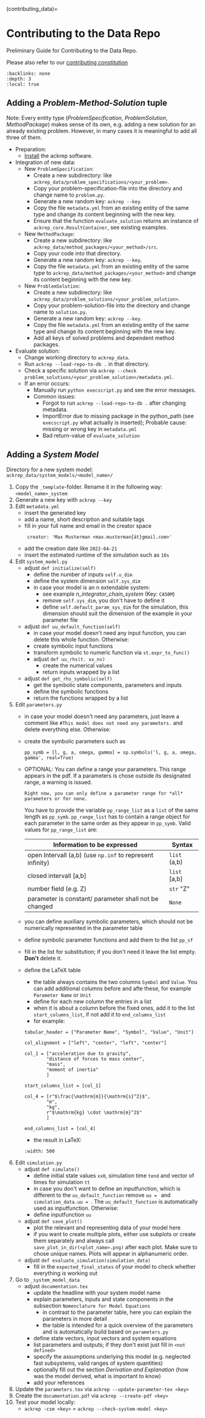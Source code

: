 (contributing_data)=
# Contributing to the Data Repo
Preliminary Guide for Contributing to the Data Repo.

Please also refer to our [contributing constitution](ref_constitution)

```{contents} Table of contents
:backlinks: none
:depth: 3
:local: true
```

## Adding a *Problem-Method-Solution* tuple
Note: Every entity type (*ProblemSpecification*, *ProblemSolution*, *MethodPackage*) makes sense of its own, e.g. adding a new solution for an already existing problem. However, in many cases it is meaningful to add all three of them.

- Preparation:
    - [Install](installation) the ackrep software.
- Integration of new data:
    - New `ProblemSpecification`:
        - Create a new subdirectory: like `ackrep_data/problem_specifications/<your_problem>`.
        - Copy your problem-specification-file into the directory and change name to `problem.py`.
        - Generate a new random key: `ackrep --key`.
        - Copy the file `metadata.yml` from an existing entity of the same type and change its content beginning with the new key.
        - Ensure that the function `evaluate_solution` returns an instance of `ackrep_core.ResultContainer`, see existing examples.
    - New `MethodPackage`:
        - Create a new subdirectory: like `ackrep_data/method_packages/<your_method>/src`.
        - Copy your code into that directory.
        - Generate a new random key: `ackrep --key`.
        - Copy the file `metadata.yml` from an existing entity of the same type to `ackrep_data/method_packages/<your_method>` and change its content beginning with the new key.    
    - New `ProblemSolution`:
        - Create a new subdirectory: like `ackrep_data/problem_solutions/<your_problem_solution>`.
        - Copy your problem-solution-file into the directory and change name to `solution.py`.
        - Generate a new random key: `ackrep --key`.
        - Copy the file `metadata.yml` from an existing entity of the same type and change its content beginning with the new key.
        - Add all keys of solved problems and dependent method packages.
- Evaluate solution:
    - Change working directory to `ackrep_data`.
    - Run `ackrep --load-repo-to-db .` in that directory.
    - Check a specific solution via `ackrep --check problem_solutions/<your_problem_solution>/metadata.yml`.
    - If an error occurs:
        - Manually run `python execscript.py` and see the error messages.
        - Common issues:
            - Forgot to run `ackrep --load-repo-to-db .` after changing metadata.
            - ImportError due to missing package in the python_path (see `execscript.py` what actually is inserted); Probable cause: missing or wrong key in `metadata.yml`
            - Bad return-value of `evaluate_solution`

## Adding a *System Model*
Directory for a new system model: `ackrep_data/system_models/<model_name>/`

1. Copy the `_template`-folder. Rename it in the following way: `<model_name>_system`
2. Generate a new key with `ackrep --key` 
3. Edit `metadata.yml`
    - insert the generated key
    - add a name, short description and suitable tags
    - fill in your full name and email in the creator space
        ``` 
         creator: 'Max Musterman <max.musterman{ät}gmail.com>'
        ```
    - add the creation date like `2022-04-21`
    - insert the estimated runtime of the simulation such as `10s`
4. Edit `system_model.py`
    - adjust `def initialize(self)`
        - define the number of inputs `self.u_dim`
        - define the system dimension `self.sys_dim`
        - in case your model is an n extendable system:
            - see example *n_integrator_chain_system* (Key: `CAS0M`)
            - remove `self.sys_dim`, you don't have to define it
            - define `self.default_param_sys_dim` for the simulation, this dimension should suit the dimension of the example in your parameter file
    - adjust `def uu_default_function(self)`
        - in case your model doesn't need any input function, you can delete this whole function. Otherwise:
        - create symbolic input functions
        - transform symbolic to numeric function via `st.expr_to_func()`
        - adjust `def uu_rhs(t. xx_nv)`
            - create the numerical values 
            - return inputs wrapped by a list
    - adjust `def get_rhs_symbolic(self)`
        - get the symbolic state components, parameters and inputs
        - define the symbolic functions
        - return the functions wrapped by a list
5. Edit `parameters.py`
    - in case your model doesn't need any parameters, just leave a comment like `#This model does not need any parameters.` and delete everything else. Otherwise:
    - create the symbolic parameters such as 
        ```
        pp_symb = [l, g, a, omega, gamma] = sp.symbols('l, g, a, omega, gamma', real=True)
        ```
    - OPTIONAL: You can define a range your parameters. This range appears in the pdf. If a parameters is chose outside its designated range, a warning is issued.
        ````{note}
        Right now, you can only define a parameter range for *all* parameters or for none.
        ````
        You have to provide the variable `pp_range_list` as a `list` of the same length as `pp_symb`. `pp_range_list` has to contain a range object for each parameter in the same order as they appear in `pp_symb`. Valid values for `pp_range_list` are:

        | Information to be expressed                               | Syntax       |
        |-----------------------------------------------------------|--------------|
        | open Intervall (a,b) (use `np.inf` to represent infinity) | `list` (a,b) |
        | closed intervall [a,b]                                    | `list` [a,b] |
        | number field (e.g. Z)                                     | `str` "Z"    |
        | parameter is constant/  parameter shall not be changed    | ``None``         |

    - you can define auxiliary symbolic parameters, which should not be numerically represented in the parameter table
    - define symbolic parameter functions and add them to the list `pp_sf`
    - fill in the list for substitution; if you don't need it leave the list empty. **Don't** delete it.
    - define the LaTeX table
        - the table always contains the two columns `Symbol` and `Value`. You can add additional columns before and afte these, for example `Parameter Name` or `Unit` 
        - define for each new column the entries in a list
        - when it is about a column before the fixed ones, add it to the list `start_columns_list`, if not add it to `end_columns_list`
        - for example:
        ```
        tabular_header = ["Parameter Name", "Symbol", "Value", "Unit"]

        col_alignment = ["left", "center", "left", "center"]

        col_1 = ["acceleration due to gravity", 
                "distance of forces to mass center",
                "mass",
                "moment of inertia"
                ] 
        
        start_columns_list = [col_1]

        col_4 = [r"$\frac{\mathrm{m}}{\mathrm{s}^2}$", 
                "m",
                "kg",
                r"$\mathrm{kg} \cdot \mathrm{m}^2$"
                ]
    
        end_columns_list = [col_4]
        ```
        - the result in LaTeX:
        ```{image} images/latex_table.png
        :width: 500
        ```
6. Edit `simulation.py`
    - adjust `def simulate()`
        - define initial state values `xx0`, simulation time `tend` and vector of times for simulation `tt`
        - in case you don't want to define an inputfunction, which is different to the  `uu_default_function` remove `uu = ` and `simulation_data.uu = `. The `uu_default_function` is automatically used as inputfunction. Otherwise:
        - define inputfunction `uu`
    - adjust `def save_plot()`
        - plot the relevant and representing data of your model here
        - if you want to create multiple plots, either use subplots or create them separately and always call `save_plot_in_dir(<plot_name>.png)` after each plot. Make sure to chose unique names. Plots will appear in alphanumeric order.
    - adjust `def evaluate_simulation(simulation_data)`
        - fill in the `expected_final_states` of your model to check whether everything is working out
7. Go to `_system_model_data`
    - adjust `documentation.tex`
        - update the headline with your system model name
        - explain parameters, inputs and state components in the subsection `Nomenclature for Model Equations`
            - in contrast to the parameter table, here you can explain the parameters in more detail
            - the table is intended for a quick overview  of the parameters and is automatically build based on `parameters.py`
        - define state vectors, input vectors and system equations
        - list parameters and outputs; if they don't exist just fill in `<not defined>`
        - specify the assumptions underlying this model (e.g. neglected fast subsystems, valid ranges of system quantities)
        - optionally fill out the section *Derivation and Explanation* (how was the model derived, what is important to know)
        - add your references 
8. Update the `parameters.tex` via `ackrep --update-parameter-tex <key>` 
9. Create the `documentation.pdf` via `ackrep --create-pdf <key>`
10. Test your model locally:
    - `ackrep -csm <key>` = `ackrep --check-system-model <key>` 
    
